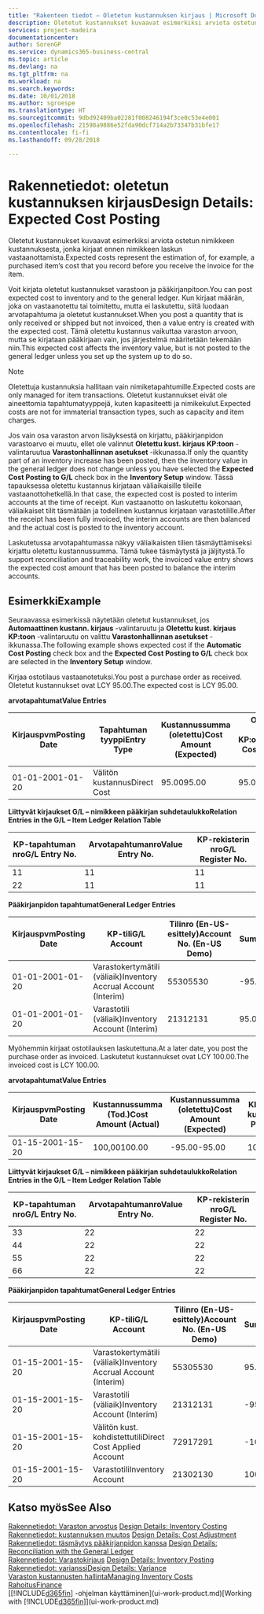 ```yaml
---
title: "Rakenteen tiedot – Oletetun kustannuksen kirjaus | Microsoft Docs"
description: Oletetut kustannukset kuvaavat esimerkiksi arviota ostetun nimikkeen kustannuksesta, jonka kirjaat ennen nimikkeen laskun vastaanottamista.
services: project-madeira
documentationcenter: 
author: SorenGP
ms.service: dynamics365-business-central
ms.topic: article
ms.devlang: na
ms.tgt_pltfrm: na
ms.workload: na
ms.search.keywords: 
ms.date: 10/01/2018
ms.author: sgroespe
ms.translationtype: HT
ms.sourcegitcommit: 9dbd92409ba02281f008246194f3ce0c53e4e001
ms.openlocfilehash: 21598a9886e52fda90dcf714a2b73347b31bfe17
ms.contentlocale: fi-fi
ms.lasthandoff: 09/28/2018

---
```

# <a name="design-details-expected-cost-posting"></a><span data-ttu-id="9d271-103">Rakennetiedot: oletetun kustannuksen kirjaus</span><span class="sxs-lookup"><span data-stu-id="9d271-103">Design Details: Expected Cost Posting</span></span>
<span data-ttu-id="9d271-104">Oletetut kustannukset kuvaavat esimerkiksi arviota ostetun nimikkeen kustannuksesta, jonka kirjaat ennen nimikkeen laskun vastaanottamista.</span><span class="sxs-lookup"><span data-stu-id="9d271-104">Expected costs represent the estimation of, for example, a purchased item’s cost that you record before you receive the invoice for the item.</span></span>  

 <span data-ttu-id="9d271-105">Voit kirjata oletetut kustannukset varastoon ja pääkirjanpitoon.</span><span class="sxs-lookup"><span data-stu-id="9d271-105">You can post expected cost to inventory and to the general ledger.</span></span> <span data-ttu-id="9d271-106">Kun kirjaat määrän, joka on vastaanotettu tai toimitettu, mutta ei laskutettu, siitä luodaan arvotapahtuma ja oletetut kustannukset.</span><span class="sxs-lookup"><span data-stu-id="9d271-106">When you post a quantity that is only received or shipped but not invoiced, then a value entry is created with the expected cost.</span></span> <span data-ttu-id="9d271-107">Tämä oletettu kustannus vaikuttaa varaston arvoon, mutta se kirjataan pääkirjaan vain, jos järjestelmä määritetään tekemään niin.</span><span class="sxs-lookup"><span data-stu-id="9d271-107">This expected cost affects the inventory value, but is not posted to the general ledger unless you set up the system up to do so.</span></span>  

> [!NOTE]  
>  <span data-ttu-id="9d271-108">Oletettuja kustannuksia hallitaan vain nimiketapahtumille.</span><span class="sxs-lookup"><span data-stu-id="9d271-108">Expected costs are only managed for item transactions.</span></span> <span data-ttu-id="9d271-109">Oletetut kustannukset eivät ole aineettomia tapahtumatyyppejä, kuten kapasiteetti ja nimikekulut.</span><span class="sxs-lookup"><span data-stu-id="9d271-109">Expected costs are not for immaterial transaction types, such as capacity and item charges.</span></span>  

 <span data-ttu-id="9d271-110">Jos vain osa varaston arvon lisäyksestä on kirjattu, pääkirjanpidon varastoarvo ei muutu, ellet ole valinnut **Oletettu kust. kirjaus KP:toon** -valintaruutua **Varastonhallinnan asetukset** -ikkunassa.</span><span class="sxs-lookup"><span data-stu-id="9d271-110">If only the quantity part of an inventory increase has been posted, then the inventory value in the general ledger does not change unless you have selected the **Expected Cost Posting to G/L** check box in the **Inventory Setup** window.</span></span> <span data-ttu-id="9d271-111">Tässä tapauksessa oletettu kustannus kirjataan väliaikaisille tileille vastaanottohetkellä.</span><span class="sxs-lookup"><span data-stu-id="9d271-111">In that case, the expected cost is posted to interim accounts at the time of receipt.</span></span> <span data-ttu-id="9d271-112">Kun vastaanotto on laskutettu kokonaan, väliaikaiset tilit täsmätään ja todellinen kustannus kirjataan varastotilille.</span><span class="sxs-lookup"><span data-stu-id="9d271-112">After the receipt has been fully invoiced, the interim accounts are then balanced and the actual cost is posted to the inventory account.</span></span>  

 <span data-ttu-id="9d271-113">Laskutetussa arvotapahtumassa näkyy väliaikaisten tilien täsmäyttämiseksi kirjattu oletettu kustannussumma. Tämä tukee täsmäytystä ja jäljitystä.</span><span class="sxs-lookup"><span data-stu-id="9d271-113">To support reconciliation and traceability work, the invoiced value entry shows the expected cost amount that has been posted to balance the interim accounts.</span></span>  

## <a name="example"></a><span data-ttu-id="9d271-114">Esimerkki</span><span class="sxs-lookup"><span data-stu-id="9d271-114">Example</span></span>  
 <span data-ttu-id="9d271-115">Seuraavassa esimerkissä näytetään oletetut kustannukset, jos **Automaattinen kustann. kirjaus** -valintaruutu ja **Oletettu kust. kirjaus KP:toon** -valintaruutu on valittu **Varastonhallinnan asetukset** -ikkunassa.</span><span class="sxs-lookup"><span data-stu-id="9d271-115">The following example shows expected cost if the **Automatic Cost Posting** check box and the **Expected Cost Posting to G/L** check box are selected in the **Inventory Setup** window.</span></span>  

 <span data-ttu-id="9d271-116">Kirjaa ostotilaus vastaanotetuksi.</span><span class="sxs-lookup"><span data-stu-id="9d271-116">You post a purchase order as received.</span></span> <span data-ttu-id="9d271-117">Oletetut kustannukset ovat LCY 95.00.</span><span class="sxs-lookup"><span data-stu-id="9d271-117">The expected cost is LCY 95.00.</span></span>  

 <span data-ttu-id="9d271-118">**arvotapahtumat**</span><span class="sxs-lookup"><span data-stu-id="9d271-118">**Value Entries**</span></span>  

|<span data-ttu-id="9d271-119">Kirjauspvm</span><span class="sxs-lookup"><span data-stu-id="9d271-119">Posting Date</span></span>|<span data-ttu-id="9d271-120">Tapahtuman tyyppi</span><span class="sxs-lookup"><span data-stu-id="9d271-120">Entry Type</span></span>|<span data-ttu-id="9d271-121">Kustannussumma (oletettu)</span><span class="sxs-lookup"><span data-stu-id="9d271-121">Cost Amount (Expected)</span></span>|<span data-ttu-id="9d271-122">Olet. kust. kirjattu KP:oon</span><span class="sxs-lookup"><span data-stu-id="9d271-122">Expected Cost Posted to G/L</span></span>|<span data-ttu-id="9d271-123">Oletettu kustannus</span><span class="sxs-lookup"><span data-stu-id="9d271-123">Expected Cost</span></span>|<span data-ttu-id="9d271-124">Nimiketapahtuman nro</span><span class="sxs-lookup"><span data-stu-id="9d271-124">Item Ledger Entry No.</span></span>|<span data-ttu-id="9d271-125">Tapahtumanro</span><span class="sxs-lookup"><span data-stu-id="9d271-125">Entry No.</span></span>|  
|------------------|----------------|------------------------------|----------------------------------|-------------------|---------------------------|---------------|  
|<span data-ttu-id="9d271-126">01-01-20</span><span class="sxs-lookup"><span data-stu-id="9d271-126">01-01-20</span></span>|<span data-ttu-id="9d271-127">Välitön kustannus</span><span class="sxs-lookup"><span data-stu-id="9d271-127">Direct Cost</span></span>|<span data-ttu-id="9d271-128">95.00</span><span class="sxs-lookup"><span data-stu-id="9d271-128">95.00</span></span>|<span data-ttu-id="9d271-129">95.00</span><span class="sxs-lookup"><span data-stu-id="9d271-129">95.00</span></span>|<span data-ttu-id="9d271-130">Kyllä</span><span class="sxs-lookup"><span data-stu-id="9d271-130">Yes</span></span>|<span data-ttu-id="9d271-131">1</span><span class="sxs-lookup"><span data-stu-id="9d271-131">1</span></span>|<span data-ttu-id="9d271-132">1</span><span class="sxs-lookup"><span data-stu-id="9d271-132">1</span></span>|  

 <span data-ttu-id="9d271-133">**Liittyvät kirjaukset G/L – nimikkeen pääkirjan suhdetaulukko**</span><span class="sxs-lookup"><span data-stu-id="9d271-133">**Relation Entries in the G/L – Item Ledger Relation Table**</span></span>  

|<span data-ttu-id="9d271-134">KP-tapahtuman nro</span><span class="sxs-lookup"><span data-stu-id="9d271-134">G/L Entry No.</span></span>|<span data-ttu-id="9d271-135">Arvotapahtumanro</span><span class="sxs-lookup"><span data-stu-id="9d271-135">Value Entry No.</span></span>|<span data-ttu-id="9d271-136">KP-rekisterin nro</span><span class="sxs-lookup"><span data-stu-id="9d271-136">G/L Register No.</span></span>|  
|--------------------|---------------------|-----------------------|  
|<span data-ttu-id="9d271-137">1</span><span class="sxs-lookup"><span data-stu-id="9d271-137">1</span></span>|<span data-ttu-id="9d271-138">1</span><span class="sxs-lookup"><span data-stu-id="9d271-138">1</span></span>|<span data-ttu-id="9d271-139">1</span><span class="sxs-lookup"><span data-stu-id="9d271-139">1</span></span>|  
|<span data-ttu-id="9d271-140">2</span><span class="sxs-lookup"><span data-stu-id="9d271-140">2</span></span>|<span data-ttu-id="9d271-141">1</span><span class="sxs-lookup"><span data-stu-id="9d271-141">1</span></span>|<span data-ttu-id="9d271-142">1</span><span class="sxs-lookup"><span data-stu-id="9d271-142">1</span></span>|  

 <span data-ttu-id="9d271-143">**Pääkirjanpidon tapahtumat**</span><span class="sxs-lookup"><span data-stu-id="9d271-143">**General Ledger Entries**</span></span>  

|<span data-ttu-id="9d271-144">Kirjauspvm</span><span class="sxs-lookup"><span data-stu-id="9d271-144">Posting Date</span></span>|<span data-ttu-id="9d271-145">KP-tili</span><span class="sxs-lookup"><span data-stu-id="9d271-145">G/L Account</span></span>|<span data-ttu-id="9d271-146">Tilinro (En-US-esittely)</span><span class="sxs-lookup"><span data-stu-id="9d271-146">Account No. (En-US Demo)</span></span>|<span data-ttu-id="9d271-147">Summa</span><span class="sxs-lookup"><span data-stu-id="9d271-147">Amount</span></span>|<span data-ttu-id="9d271-148">Tapahtumanro</span><span class="sxs-lookup"><span data-stu-id="9d271-148">Entry No.</span></span>|  
|------------------|------------------|---------------------------------|------------|---------------|  
|<span data-ttu-id="9d271-149">01-01-20</span><span class="sxs-lookup"><span data-stu-id="9d271-149">01-01-20</span></span>|<span data-ttu-id="9d271-150">Varastokertymätili (väliaik)</span><span class="sxs-lookup"><span data-stu-id="9d271-150">Inventory Accrual Account (Interim)</span></span>|<span data-ttu-id="9d271-151">5530</span><span class="sxs-lookup"><span data-stu-id="9d271-151">5530</span></span>|<span data-ttu-id="9d271-152">-95.00</span><span class="sxs-lookup"><span data-stu-id="9d271-152">-95.00</span></span>|<span data-ttu-id="9d271-153">2</span><span class="sxs-lookup"><span data-stu-id="9d271-153">2</span></span>|  
|<span data-ttu-id="9d271-154">01-01-20</span><span class="sxs-lookup"><span data-stu-id="9d271-154">01-01-20</span></span>|<span data-ttu-id="9d271-155">Varastotili (väliaik)</span><span class="sxs-lookup"><span data-stu-id="9d271-155">Inventory Account (Interim)</span></span>|<span data-ttu-id="9d271-156">2131</span><span class="sxs-lookup"><span data-stu-id="9d271-156">2131</span></span>|<span data-ttu-id="9d271-157">95.00</span><span class="sxs-lookup"><span data-stu-id="9d271-157">95.00</span></span>|<span data-ttu-id="9d271-158">1</span><span class="sxs-lookup"><span data-stu-id="9d271-158">1</span></span>|  

 <span data-ttu-id="9d271-159">Myöhemmin kirjaat ostotilauksen laskutettuna.</span><span class="sxs-lookup"><span data-stu-id="9d271-159">At a later date, you post the purchase order as invoiced.</span></span> <span data-ttu-id="9d271-160">Laskutetut kustannukset ovat LCY 100.00.</span><span class="sxs-lookup"><span data-stu-id="9d271-160">The invoiced cost is LCY 100.00.</span></span>  

 <span data-ttu-id="9d271-161">**arvotapahtumat**</span><span class="sxs-lookup"><span data-stu-id="9d271-161">**Value Entries**</span></span>  

|<span data-ttu-id="9d271-162">Kirjauspvm</span><span class="sxs-lookup"><span data-stu-id="9d271-162">Posting Date</span></span>|<span data-ttu-id="9d271-163">Kustannussumma (Tod.)</span><span class="sxs-lookup"><span data-stu-id="9d271-163">Cost Amount (Actual)</span></span>|<span data-ttu-id="9d271-164">Kustannussumma (oletettu)</span><span class="sxs-lookup"><span data-stu-id="9d271-164">Cost Amount (Expected)</span></span>|<span data-ttu-id="9d271-165">KP:oon kirjattu kustannus</span><span class="sxs-lookup"><span data-stu-id="9d271-165">Cost Posted to G/L</span></span>|<span data-ttu-id="9d271-166">Oletettu kustannus</span><span class="sxs-lookup"><span data-stu-id="9d271-166">Expected Cost</span></span>|<span data-ttu-id="9d271-167">Nimiketapahtuman nro</span><span class="sxs-lookup"><span data-stu-id="9d271-167">Item Ledger Entry No.</span></span>|<span data-ttu-id="9d271-168">Tapahtumanro</span><span class="sxs-lookup"><span data-stu-id="9d271-168">Entry No.</span></span>|  
|------------------|----------------------------|------------------------------|-------------------------|-------------------|---------------------------|---------------|  
|<span data-ttu-id="9d271-169">01-15-20</span><span class="sxs-lookup"><span data-stu-id="9d271-169">01-15-20</span></span>|<span data-ttu-id="9d271-170">100,00</span><span class="sxs-lookup"><span data-stu-id="9d271-170">100.00</span></span>|<span data-ttu-id="9d271-171">-95.00</span><span class="sxs-lookup"><span data-stu-id="9d271-171">-95.00</span></span>|<span data-ttu-id="9d271-172">100,00</span><span class="sxs-lookup"><span data-stu-id="9d271-172">100.00</span></span>|<span data-ttu-id="9d271-173">Ei</span><span class="sxs-lookup"><span data-stu-id="9d271-173">No</span></span>|<span data-ttu-id="9d271-174">1</span><span class="sxs-lookup"><span data-stu-id="9d271-174">1</span></span>|<span data-ttu-id="9d271-175">2</span><span class="sxs-lookup"><span data-stu-id="9d271-175">2</span></span>|  

 <span data-ttu-id="9d271-176">**Liittyvät kirjaukset G/L – nimikkeen pääkirjan suhdetaulukko**</span><span class="sxs-lookup"><span data-stu-id="9d271-176">**Relation Entries in the G/L – Item Ledger Relation Table**</span></span>  

|<span data-ttu-id="9d271-177">KP-tapahtuman nro</span><span class="sxs-lookup"><span data-stu-id="9d271-177">G/L Entry No.</span></span>|<span data-ttu-id="9d271-178">Arvotapahtumanro</span><span class="sxs-lookup"><span data-stu-id="9d271-178">Value Entry No.</span></span>|<span data-ttu-id="9d271-179">KP-rekisterin nro</span><span class="sxs-lookup"><span data-stu-id="9d271-179">G/L Register No.</span></span>|  
|--------------------|---------------------|-----------------------|  
|<span data-ttu-id="9d271-180">3</span><span class="sxs-lookup"><span data-stu-id="9d271-180">3</span></span>|<span data-ttu-id="9d271-181">2</span><span class="sxs-lookup"><span data-stu-id="9d271-181">2</span></span>|<span data-ttu-id="9d271-182">2</span><span class="sxs-lookup"><span data-stu-id="9d271-182">2</span></span>|  
|<span data-ttu-id="9d271-183">4</span><span class="sxs-lookup"><span data-stu-id="9d271-183">4</span></span>|<span data-ttu-id="9d271-184">2</span><span class="sxs-lookup"><span data-stu-id="9d271-184">2</span></span>|<span data-ttu-id="9d271-185">2</span><span class="sxs-lookup"><span data-stu-id="9d271-185">2</span></span>|  
|<span data-ttu-id="9d271-186">5</span><span class="sxs-lookup"><span data-stu-id="9d271-186">5</span></span>|<span data-ttu-id="9d271-187">2</span><span class="sxs-lookup"><span data-stu-id="9d271-187">2</span></span>|<span data-ttu-id="9d271-188">2</span><span class="sxs-lookup"><span data-stu-id="9d271-188">2</span></span>|  
|<span data-ttu-id="9d271-189">6</span><span class="sxs-lookup"><span data-stu-id="9d271-189">6</span></span>|<span data-ttu-id="9d271-190">2</span><span class="sxs-lookup"><span data-stu-id="9d271-190">2</span></span>|<span data-ttu-id="9d271-191">2</span><span class="sxs-lookup"><span data-stu-id="9d271-191">2</span></span>|  

 <span data-ttu-id="9d271-192">**Pääkirjanpidon tapahtumat**</span><span class="sxs-lookup"><span data-stu-id="9d271-192">**General Ledger Entries**</span></span>  

|<span data-ttu-id="9d271-193">Kirjauspvm</span><span class="sxs-lookup"><span data-stu-id="9d271-193">Posting Date</span></span>|<span data-ttu-id="9d271-194">KP-tili</span><span class="sxs-lookup"><span data-stu-id="9d271-194">G/L Account</span></span>|<span data-ttu-id="9d271-195">Tilinro (En-US-esittely)</span><span class="sxs-lookup"><span data-stu-id="9d271-195">Account No. (En-US Demo)</span></span>|<span data-ttu-id="9d271-196">Summa</span><span class="sxs-lookup"><span data-stu-id="9d271-196">Amount</span></span>|<span data-ttu-id="9d271-197">Tapahtumanro</span><span class="sxs-lookup"><span data-stu-id="9d271-197">Entry No.</span></span>|  
|------------------|------------------|---------------------------------|------------|---------------|  
|<span data-ttu-id="9d271-198">01-15-20</span><span class="sxs-lookup"><span data-stu-id="9d271-198">01-15-20</span></span>|<span data-ttu-id="9d271-199">Varastokertymätili (väliaik)</span><span class="sxs-lookup"><span data-stu-id="9d271-199">Inventory Accrual Account (Interim)</span></span>|<span data-ttu-id="9d271-200">5530</span><span class="sxs-lookup"><span data-stu-id="9d271-200">5530</span></span>|<span data-ttu-id="9d271-201">95.00</span><span class="sxs-lookup"><span data-stu-id="9d271-201">95.00</span></span>|<span data-ttu-id="9d271-202">4</span><span class="sxs-lookup"><span data-stu-id="9d271-202">4</span></span>|  
|<span data-ttu-id="9d271-203">01-15-20</span><span class="sxs-lookup"><span data-stu-id="9d271-203">01-15-20</span></span>|<span data-ttu-id="9d271-204">Varastotili (väliaik)</span><span class="sxs-lookup"><span data-stu-id="9d271-204">Inventory Account (Interim)</span></span>|<span data-ttu-id="9d271-205">2131</span><span class="sxs-lookup"><span data-stu-id="9d271-205">2131</span></span>|<span data-ttu-id="9d271-206">-95.00</span><span class="sxs-lookup"><span data-stu-id="9d271-206">-95.00</span></span>|<span data-ttu-id="9d271-207">3</span><span class="sxs-lookup"><span data-stu-id="9d271-207">3</span></span>|  
|<span data-ttu-id="9d271-208">01-15-20</span><span class="sxs-lookup"><span data-stu-id="9d271-208">01-15-20</span></span>|<span data-ttu-id="9d271-209">Välitön kust. kohdistettutili</span><span class="sxs-lookup"><span data-stu-id="9d271-209">Direct Cost Applied Account</span></span>|<span data-ttu-id="9d271-210">7291</span><span class="sxs-lookup"><span data-stu-id="9d271-210">7291</span></span>|<span data-ttu-id="9d271-211">-100</span><span class="sxs-lookup"><span data-stu-id="9d271-211">-100</span></span>|<span data-ttu-id="9d271-212">6</span><span class="sxs-lookup"><span data-stu-id="9d271-212">6</span></span>|  
|<span data-ttu-id="9d271-213">01-15-20</span><span class="sxs-lookup"><span data-stu-id="9d271-213">01-15-20</span></span>|<span data-ttu-id="9d271-214">Varastotili</span><span class="sxs-lookup"><span data-stu-id="9d271-214">Inventory Account</span></span>|<span data-ttu-id="9d271-215">2130</span><span class="sxs-lookup"><span data-stu-id="9d271-215">2130</span></span>|<span data-ttu-id="9d271-216">100</span><span class="sxs-lookup"><span data-stu-id="9d271-216">100</span></span>|<span data-ttu-id="9d271-217">5</span><span class="sxs-lookup"><span data-stu-id="9d271-217">5</span></span>|  

## <a name="see-also"></a><span data-ttu-id="9d271-218">Katso myös</span><span class="sxs-lookup"><span data-stu-id="9d271-218">See Also</span></span>
 <span data-ttu-id="9d271-219">[Rakennetiedot: Varaston arvostus](design-details-inventory-costing.md) </span><span class="sxs-lookup"><span data-stu-id="9d271-219">[Design Details: Inventory Costing](design-details-inventory-costing.md) </span></span>  
 <span data-ttu-id="9d271-220">[Rakennetiedot: kustannuksen muutos](design-details-cost-adjustment.md) </span><span class="sxs-lookup"><span data-stu-id="9d271-220">[Design Details: Cost Adjustment](design-details-cost-adjustment.md) </span></span>  
 <span data-ttu-id="9d271-221">[Rakennetiedot: täsmäytys pääkirjanpidon kanssa](design-details-reconciliation-with-the-general-ledger.md) </span><span class="sxs-lookup"><span data-stu-id="9d271-221">[Design Details: Reconciliation with the General Ledger](design-details-reconciliation-with-the-general-ledger.md) </span></span>  
 <span data-ttu-id="9d271-222">[Rakennetiedot: Varastokirjaus](design-details-inventory-posting.md) </span><span class="sxs-lookup"><span data-stu-id="9d271-222">[Design Details: Inventory Posting](design-details-inventory-posting.md) </span></span>  
 [<span data-ttu-id="9d271-223">Rakennetiedot: varianssi</span><span class="sxs-lookup"><span data-stu-id="9d271-223">Design Details: Variance</span></span>](design-details-variance.md)  
 [<span data-ttu-id="9d271-224">Varaston kustannusten hallinta</span><span class="sxs-lookup"><span data-stu-id="9d271-224">Managing Inventory Costs</span></span>](finance-manage-inventory-costs.md)  
 [<span data-ttu-id="9d271-225">Rahoitus</span><span class="sxs-lookup"><span data-stu-id="9d271-225">Finance</span></span>](finance.md)  
 <span data-ttu-id="9d271-226">[[!INCLUDE[d365fin](includes/d365fin_md.md)] -ohjelman käyttäminen](ui-work-product.md)</span><span class="sxs-lookup"><span data-stu-id="9d271-226">[Working with [!INCLUDE[d365fin](includes/d365fin_md.md)]](ui-work-product.md)</span></span>

